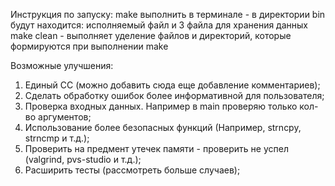 Инструкция по запуску:
make выполнить в терминале - в директории bin будут находится: исполняемый файл и 3 файла для хранения данных
make clean - выполняет уделение файлов и директорий, которые формируются при выполнении make


Возможные улучшения:

1) Единый CC (можно добавить сюда еще добавление комментариев);
2) Сделать обработку ошибок более информативной для пользователя;
3) Проверка входных данных. Например в main проверяю только кол-во аргументов;
4) Использование более безопасных функций (Например, strncpy, strncmp и т.д.);
5) Проверить на предмент утечек памяти - проверить не успел (valgrind, pvs-studio и т.д.);
6) Расширить тесты (рассмотреть больше случаев);
